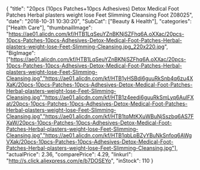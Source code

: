 {
	"title": "20pcs (10pcs Patches+10pcs Adhesives) Detox Medical Foot Patches Herbal plasters weight lose Feet Slimming Cleansing Foot Z08025",
	"date": "2018-10-31 10:30:20",
	"SubCat": ["Beauty & Health"],
	"categories": ["Health Care"],
	"thumbnailImage": "https://ae01.alicdn.com/kf/HTB1LqSeuYZnBKNjSZFhq6A.oXXac/20pcs-10pcs-Patches-10pcs-Adhesives-Detox-Medical-Foot-Patches-Herbal-plasters-weight-lose-Feet-Slimming-Cleansing.jpg_220x220.jpg",
	"BigImage": ["https://ae01.alicdn.com/kf/HTB1LqSeuYZnBKNjSZFhq6A.oXXac/20pcs-10pcs-Patches-10pcs-Adhesives-Detox-Medical-Foot-Patches-Herbal-plasters-weight-lose-Feet-Slimming-Cleansing.jpg","https://ae01.alicdn.com/kf/HTB1yHSBdi6guuRkSnb4q6zu4XXaK/20pcs-10pcs-Patches-10pcs-Adhesives-Detox-Medical-Foot-Patches-Herbal-plasters-weight-lose-Feet-Slimming-Cleansing.jpg","https://ae01.alicdn.com/kf/HTB1z4eedi6guuRkSmLyq6AulFXat/20pcs-10pcs-Patches-10pcs-Adhesives-Detox-Medical-Foot-Patches-Herbal-plasters-weight-lose-Feet-Slimming-Cleansing.jpg","https://ae01.alicdn.com/kf/HTB1tqMtKXuWBuNjSszbq6AS7FXaW/20pcs-10pcs-Patches-10pcs-Adhesives-Detox-Medical-Foot-Patches-Herbal-plasters-weight-lose-Feet-Slimming-Cleansing.jpg","https://ae01.alicdn.com/kf/HTB1qbLpBZyYBuNkSnfoq6AWgVXak/20pcs-10pcs-Patches-10pcs-Adhesives-Detox-Medical-Foot-Patches-Herbal-plasters-weight-lose-Feet-Slimming-Cleansing.jpg"],
	"actualPrice": 2.36,
	"comparePrice": 4.29,
	"linkurl": "http://s.click.aliexpress.com/e/b7DOSEYo",
	"inStock": 110
}
